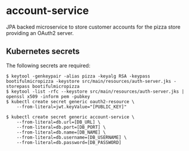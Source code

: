 # account-service

JPA backed microservice to store customer accounts for the pizza store providing an OAuth2 server.

## Kubernetes secrets

The following secrets are required:

```
$ keytool -genkeypair -alias pizza -keyalg RSA -keypass bootifulmicropizza -keystore src/main/resources/auth-server.jks -storepass bootifulmicropizza
$ keytool -list -rfc --keystore src/main/resources/auth-server.jks | openssl x509 -inform pem -pubkey
$ kubectl create secret generic oauth2-resource \
	--from-literal=jwt.keyValue="[PUBLIC_KEY]"
	
$ kubectl create secret generic account-service \
	--from-literal=db.url=[DB_URL] \
	--from-literal=db.port=[DB_PORT] \
	--from-literal=db.name=[DB_NAME] \
	--from-literal=db.username=[DB_USERNAME] \
	--from-literal=db.password=[DB_PASSWORD]
```
